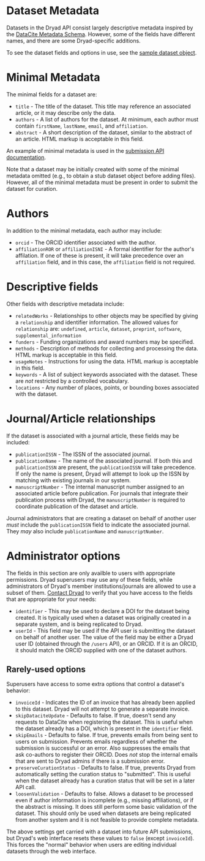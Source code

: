 
Dataset Metadata
=================

Datasets in the Dryad API consist largely descriptive metadata
inspired by the
[DataCite Metadata Schema](https://schema.datacite.org/). However,
some of the fields have different names, and there are some
Dryad-specific additions.

To see the dataset fields and options in use, see the [sample dataset object](sample_dataset.json).

Minimal Metadata
=================

The minimal fields for a dataset are:
- `title` - The title of the dataset. This title may reference an
  associated article, or it may describe only the data.
- `authors` - A list of authors for the dataset. At minimum, each
  author must contain `firstName`, `lastName`, `email`, and `affiliation`.
- `abstract` - A short description of the dataset, similar to the
  abstract of an article. HTML markup is acceptable in this field.

An example of minimal metadata is used in the
[submission API documentation](submission.md).

Note that a dataset may be initially created with some of the minimal
metadata omitted (e.g., to obtain a stub dataset object before adding
files). However, all of the minimal metadata must be present in order
to submit the dataset for curation.

Authors
==========

In addition to the minimal metadata, each author may include:
- `orcid` - The ORCID identifier associated with the author. 
- `affiliationROR` or `affiliationISNI` - A formal identifier for the
  author's affilation. If one of these is present, it will take
  precedence over an `affiliation` field, and in this case, the
  `affiliation` field is not required. 

Descriptive fields
==================

Other fields with descriptive metadata include:
- `relatedWorks` - Relationships to other objects may be specified by
  giving a `relationship` and identifier information. The allowed
  values for `relationship` are: `undefined`, `article`, `dataset`, `preprint`,
  `software`, `supplemental_information`
- `funders` - Funding organizations and award numbers may be
  specified. 
- `methods` - Description of methods for collecting and processing the
  data. HTML markup is acceptable in this field.
- `usageNotes` - Instructions for using the data. HTML markup is acceptable in this field. 
- `keywords` - A list of subject keywords associated with the
  dataset. These are *not* restricted by a controlled vocabulary.
- `locations` - Any number of places, points, or bounding boxes
  associated with the dataset.

Journal/Article relationships
=============================

If the dataset is associated with a journal article, these fields may
be included:
- `publicationISSN` - The ISSN of the associated journal.
- `publicationName` - The name of the associated journal. If both this
  and `publicationISSN` are present, the `publicationISSN` will take
  precedence. If only the name is present, Dryad will attempt to look
  up the ISSN by matching with existing journals in our system.
- `manuscriptNumber` - The internal manuscript number assigned to an
  associated article before publication. For journals that integrate
  their publication process with Dryad, the `manuscriptNumber` is
  required to coordinate publication of the dataset and article.

Journal administrators that are creating a dataset on behalf of
another user *must* include the `publicationISSN` field to indicate
the associated journal. They *may* also include `publicationName` and `manuscriptNumber`.

Administrator options
======================

The fields in this section are only availble to users with
appropriate permissions. Dryad superusers may use any of these fields,
while administrators of Dryad's member institutions/journals are
allowed to use a subset of
them. [Contact Dryad](mailto:help@datadryad.org) to verify that you
have access to the fields that are appropriate for your needs:
- `identifier` - This may be used to declare a DOI for the dataset
  being created. It is typically used when a dataset was originally
  created in a separate system, and is being replicated to Dryad.
- `userId` - This field may be used if the API user is submitting the
  dataset on behalf of another user. The value of the field may be
  either a Dryad user ID (obtained through the `/users` API), or an
  ORCID. If it is an ORCID, it should match the ORCID supplied with
  one of the dataset authors.

Rarely-used options
-------------------

Superusers have access to some extra options that control a dataset's
behavior:
- `invoiceId` - Indicates the ID of an invoice that has already been
  applied to this dataset. Dryad will not attempt to generate a
  separate invoice.
- `skipDataciteUpdate` - Defaults to false. If true, doesn't send any
  requests to DataCite when registering the dataset. This is useful
  when the dataset already has a DOI, which is present in the
  `identifier` field.
- `skipEmails` - Defaults to false. If true, prevents emails from
  being sent to users on submission. Prevents emails regardless of
  whether the submission is successful or an error. Also suppresses
  the emails that ask co-authors to register their ORCID. Does *not*
  stop the internal emails that are sent to Dryad admins if there is a
  submission error.
- `preserveCurationStatus` - Defaults to false. If true, prevents
  Dryad from automatically setting the curation status to
  "submitted". This is useful when the dataset already has a curation
  status that will be set in a later API call.
- `loosenValidation` - Defaults to false. Allows a dataset to be
  processed even if author information is incomplete (e.g., missing
  affiliations), or if the abstract is missing. It does still perform
  some basic validation of the dataset. This should only be used when
  datasets are being replicated from another system and it is not
  feasible to provide complete metadata.

The above settings get carried with a dataset into future API
submissions, but Dryad's web interface resets these values to `false` (except
`invoiceId`). This forces the "normal" behavior when users are editing
individual datasets through the web interface.
